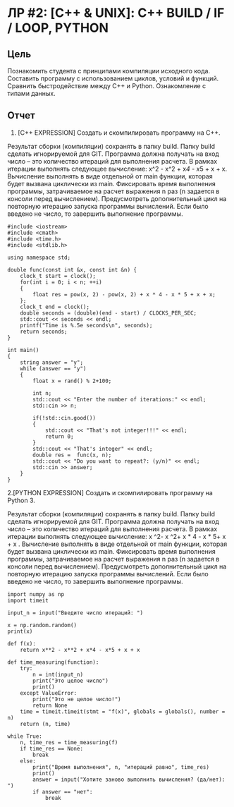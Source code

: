 # ЛР \#2: [C++ & UNIX]: C++ BUILD / IF / LOOP, PYTHON #

## Цель ##

Познакомить студента с принципами компиляции исходного кода. Составить
программу с использованием циклов, условий и функций. Сравнить быстродействие
между C++ и Python. Ознакомление с типами данных.

## Отчет ##

1. [С++ EXPRESSION] Создать и скомпилировать программу на C++.

Результат сборки (компиляции) сохранять в папку build. Папку build сделать
игнорируемой для GIT. Программа должна получать на вход число – это
количество итераций для выполнения расчета. В рамках итерации выполнять
следующее вычисление: x^2 - x^2 + x*4 - x*5 + x + x. Вычисление выполнять в виде
отдельной от main функции, которая будет вызвана циклически из main.
Фиксировать время выполнения программы, затрачиваемое на расчет выражения
n раз (n задается в консоли перед вычислением). Предусмотреть дополнительный
цикл на повторную итерацию запуска программы вычислений. Если было введено
не число, то завершить выполнение программы.


```
#include <iostream> 
#include <cmath> 
#include <time.h> 
#include <stdlib.h>

using namespace std;

double func(const int &x, const int &n) {
    clock_t start = clock();
    for(int i = 0; i < n; ++i)
    {
        float res = pow(x, 2) - pow(x, 2) + x * 4 - x * 5 + x + x;
    }; 
    clock_t end = clock();
    double seconds = (double)(end - start) / CLOCKS_PER_SEC;
    std::cout << seconds << endl;
    printf("Time is %.5e seconds\n", seconds);
    return seconds;
}

int main()
{
    string answer = "y";
    while (answer == "y")
    {
        float x = rand() % 2+100;

        int n; 
        std::cout << "Enter the number of iterations:" << endl;
        std::cin >> n;

        if(!std::cin.good())
        {
            std::cout << "That's not integer!!!" << endl;
            return 0;
        }
        std::cout << "That's integer" << endl;
        double res =  func(x, n);
        std::cout << "Do you want to repeat?: (y/n)" << endl;
        std::cin >> answer;
    }
}
```


2.[PYTHON EXPRESSION] Создать и скомпилировать программу на Python 3.

Результат сборки (компиляции) сохранять в папку build. Папку build сделать
игнорируемой для GIT. Программа должна получать на вход число – это
количество итераций для выполнения расчета. В рамках итерации выполнять
следующее вычисление: x ^2- x ^2+ x * 4 - x * 5+ x + x . Вычисление выполнять в виде
отдельной от main функции, которая будет вызвана циклически из main.
Фиксировать время выполнения программы, затрачиваемое на расчет выражения
n раз (n задается в консоли перед вычислением). Предусмотреть дополнительный
цикл на повторную итерацию запуска программы вычислений. Если было введено
не число, то завершить выполнение программы.


```
import numpy as np
import timeit

input_n = input("Введите число итераций: ")

x = np.random.random()
print(x)

def f(x):
    return x**2 - x**2 + x*4 - x*5 + x + x

def time_measuring(function):
    try:
        n = int(input_n)
        print("Это целое число")
        print()
    except ValueError:
        print("Это не целое число!")
        return None
    time = timeit.timeit(stmt = "f(x)", globals = globals(), number = n)    
    return (n, time)

while True:
    n, time_res = time_measuring(f)
    if time_res == None:
        break
    else:
        print("Время выполнения", n, "итераций равно", time_res)
        print()
        answer = input("Хотите заново выполнить вычисления? (да/нет): ")
        if answer == "нет":
            break
```











